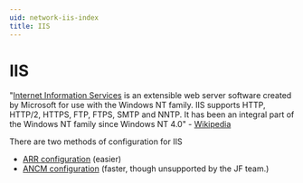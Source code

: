 ```yaml
---
uid: network-iis-index
title: IIS
---
```


# IIS

"[Internet Information Services](https://www.iis.net) is an extensible web server software created by Microsoft for use with the Windows NT family. IIS supports HTTP, HTTP/2, HTTPS, FTP, FTPS, SMTP and NNTP. It has been an integral part of the Windows NT family since Windows NT 4.0" - [Wikipedia](https://en.wikipedia.org/wiki/Internet_Information_Services)

There are two methods of configuration for IIS
- [ARR configuration](reverseproxy) (easier)
- [ANCM configuration](ancm) (faster, though unsupported by the JF team.)
